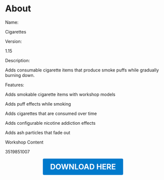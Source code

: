 # About

Name:

Cigarettes

Version:

1.15

Description:

Adds consumable cigarette items that produce smoke puffs while gradually burning down.

Features:

Adds smokable cigarette items with workshop models

Adds puff effects while smoking

Adds cigarettes that are consumed over time

Adds configurable nicotine addiction effects

Adds ash particles that fade out

Workshop Content

3519851007

<p align="center"><a href="https://github.com/LiliaFramework/Modules/raw/refs/heads/gh-pages/cigs.zip" style="display:inline-block;padding:12px 24px;font-size:1.5rem;font-weight:bold;text-decoration:none;color:#fff;background-color:var(--md-primary-fg-color,#007acc);border-radius:4px;">DOWNLOAD HERE</a></p>